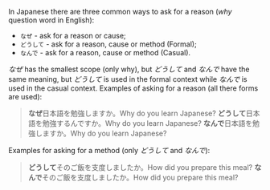In Japanese there are three common ways to ask for a reason (*why* question word in English):
- `なぜ` - ask for a reason or cause;
- `どうして` - ask for a reason, cause or method (Formal);
- `なんで` - ask for a reason, cause or method (Casual).

*なぜ* has the smallest scope (only why), but *どうして* and *なんで* have the same meaning, but *どうして* is used in the formal context while *なんで* is used in the casual context.
Examples of asking for a reason (all there forms are used):
>**なぜ**日本語を勉強しますか。Why do you learn Japanese?
>**どうして**日本語を勉強するんですか。Why do you learn Japanese?
>**なんで**日本語を勉強しますか。Why do you learn Japanese?

Examples for asking for a method (only *どうして* and *なんで*):
>**どうして**そのご飯を支度しましたか。How did you prepare this meal?
>**なんで**そのご飯を支度しましたか。How did you prepare this meal?